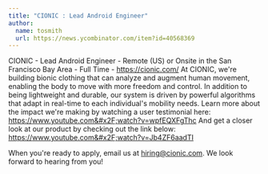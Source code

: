 ```yaml
---
title: "CIONIC : Lead Android Engineer"
author:
  name: tosmith
  url: https://news.ycombinator.com/item?id=40568369
---
```

CIONIC - Lead Android Engineer - Remote (US) or Onsite in the San Francisco Bay Area - Full Time - <a href="https:&#x2F;&#x2F;cionic.com&#x2F;" rel="nofollow">https:&#x2F;&#x2F;cionic.com&#x2F;</a> At CIONIC, we&#x27;re building bionic clothing that can analyze and augment human movement, enabling the body to move with more freedom and control. In addition to being lightweight and durable, our system is driven by powerful algorithms that adapt in real-time to each individual&#x27;s mobility needs. Learn more about the impact we&#x27;re making by watching a user testimonial here: <a href="https:&#x2F;&#x2F;www.youtube.com&#x2F;watch?v=wpfEQXFgThc" rel="nofollow">https:&#x2F;&#x2F;www.youtube.com&#x2F;watch?v=wpfEQXFgThc</a>
And get a closer look at our product by checking out the link below: <a href="https:&#x2F;&#x2F;www.youtube.com&#x2F;watch?v=Jb4ZF6aadTI" rel="nofollow">https:&#x2F;&#x2F;www.youtube.com&#x2F;watch?v=Jb4ZF6aadTI</a>

When you&#x27;re ready to apply, email us at hiring@cionic.com. We look forward to hearing from you!
